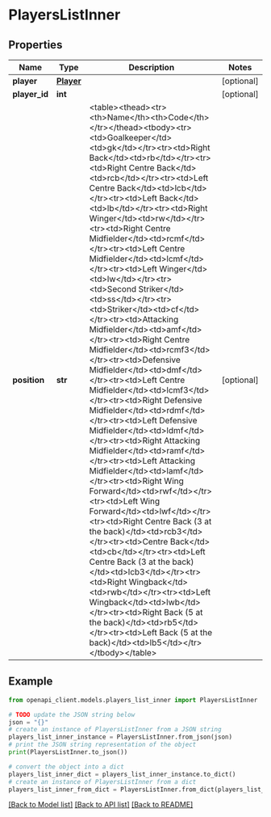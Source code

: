 # PlayersListInner


## Properties

Name | Type | Description | Notes
------------ | ------------- | ------------- | -------------
**player** | [**Player**](Player.md) |  | [optional] 
**player_id** | **int** |  | [optional] 
**position** | **str** | &lt;table&gt;&lt;thead&gt;&lt;tr&gt;&lt;th&gt;Name&lt;/th&gt;&lt;th&gt;Code&lt;/th&gt;&lt;/tr&gt;&lt;/thead&gt;&lt;tbody&gt;&lt;tr&gt;&lt;td&gt;Goalkeeper&lt;/td&gt;&lt;td&gt;gk&lt;/td&gt;&lt;/tr&gt;&lt;tr&gt;&lt;td&gt;Right Back&lt;/td&gt;&lt;td&gt;rb&lt;/td&gt;&lt;/tr&gt;&lt;tr&gt;&lt;td&gt;Right Centre Back&lt;/td&gt;&lt;td&gt;rcb&lt;/td&gt;&lt;/tr&gt;&lt;tr&gt;&lt;td&gt;Left Centre Back&lt;/td&gt;&lt;td&gt;lcb&lt;/td&gt;&lt;/tr&gt;&lt;tr&gt;&lt;td&gt;Left Back&lt;/td&gt;&lt;td&gt;lb&lt;/td&gt;&lt;/tr&gt;&lt;tr&gt;&lt;td&gt;Right Winger&lt;/td&gt;&lt;td&gt;rw&lt;/td&gt;&lt;/tr&gt;&lt;tr&gt;&lt;td&gt;Right Centre Midfielder&lt;/td&gt;&lt;td&gt;rcmf&lt;/td&gt;&lt;/tr&gt;&lt;tr&gt;&lt;td&gt;Left Centre Midfielder&lt;/td&gt;&lt;td&gt;lcmf&lt;/td&gt;&lt;/tr&gt;&lt;tr&gt;&lt;td&gt;Left Winger&lt;/td&gt;&lt;td&gt;lw&lt;/td&gt;&lt;/tr&gt;&lt;tr&gt;&lt;td&gt;Second Striker&lt;/td&gt;&lt;td&gt;ss&lt;/td&gt;&lt;/tr&gt;&lt;tr&gt;&lt;td&gt;Striker&lt;/td&gt;&lt;td&gt;cf&lt;/td&gt;&lt;/tr&gt;&lt;tr&gt;&lt;td&gt;Attacking Midfielder&lt;/td&gt;&lt;td&gt;amf&lt;/td&gt;&lt;/tr&gt;&lt;tr&gt;&lt;td&gt;Right Centre Midfielder&lt;/td&gt;&lt;td&gt;rcmf3&lt;/td&gt;&lt;/tr&gt;&lt;tr&gt;&lt;td&gt;Defensive Midfielder&lt;/td&gt;&lt;td&gt;dmf&lt;/td&gt;&lt;/tr&gt;&lt;tr&gt;&lt;td&gt;Left Centre Midfielder&lt;/td&gt;&lt;td&gt;lcmf3&lt;/td&gt;&lt;/tr&gt;&lt;tr&gt;&lt;td&gt;Right Defensive Midfielder&lt;/td&gt;&lt;td&gt;rdmf&lt;/td&gt;&lt;/tr&gt;&lt;tr&gt;&lt;td&gt;Left Defensive Midfielder&lt;/td&gt;&lt;td&gt;ldmf&lt;/td&gt;&lt;/tr&gt;&lt;tr&gt;&lt;td&gt;Right Attacking Midfielder&lt;/td&gt;&lt;td&gt;ramf&lt;/td&gt;&lt;/tr&gt;&lt;tr&gt;&lt;td&gt;Left Attacking Midfielder&lt;/td&gt;&lt;td&gt;lamf&lt;/td&gt;&lt;/tr&gt;&lt;tr&gt;&lt;td&gt;Right Wing Forward&lt;/td&gt;&lt;td&gt;rwf&lt;/td&gt;&lt;/tr&gt;&lt;tr&gt;&lt;td&gt;Left Wing Forward&lt;/td&gt;&lt;td&gt;lwf&lt;/td&gt;&lt;/tr&gt;&lt;tr&gt;&lt;td&gt;Right Centre Back (3 at the back)&lt;/td&gt;&lt;td&gt;rcb3&lt;/td&gt;&lt;/tr&gt;&lt;tr&gt;&lt;td&gt;Centre Back&lt;/td&gt;&lt;td&gt;cb&lt;/td&gt;&lt;/tr&gt;&lt;tr&gt;&lt;td&gt;Left Centre Back (3 at the back)&lt;/td&gt;&lt;td&gt;lcb3&lt;/td&gt;&lt;/tr&gt;&lt;tr&gt;&lt;td&gt;Right Wingback&lt;/td&gt;&lt;td&gt;rwb&lt;/td&gt;&lt;/tr&gt;&lt;tr&gt;&lt;td&gt;Left Wingback&lt;/td&gt;&lt;td&gt;lwb&lt;/td&gt;&lt;/tr&gt;&lt;tr&gt;&lt;td&gt;Right Back (5 at the back)&lt;/td&gt;&lt;td&gt;rb5&lt;/td&gt;&lt;/tr&gt;&lt;tr&gt;&lt;td&gt;Left Back (5 at the back)&lt;/td&gt;&lt;td&gt;lb5&lt;/td&gt;&lt;/tr&gt;&lt;/tbody&gt;&lt;/table&gt; | [optional] 

## Example

```python
from openapi_client.models.players_list_inner import PlayersListInner

# TODO update the JSON string below
json = "{}"
# create an instance of PlayersListInner from a JSON string
players_list_inner_instance = PlayersListInner.from_json(json)
# print the JSON string representation of the object
print(PlayersListInner.to_json())

# convert the object into a dict
players_list_inner_dict = players_list_inner_instance.to_dict()
# create an instance of PlayersListInner from a dict
players_list_inner_from_dict = PlayersListInner.from_dict(players_list_inner_dict)
```
[[Back to Model list]](../README.md#documentation-for-models) [[Back to API list]](../README.md#documentation-for-api-endpoints) [[Back to README]](../README.md)


